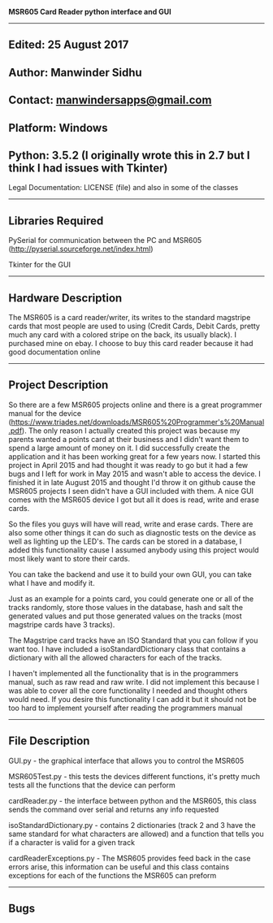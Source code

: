   **MSR605 Card Reader python interface and GUI**

  -------------------------
  Edited: 25  August 2017
  -----------------------
  Author: Manwinder Sidhu
  --------------------------------
  Contact: manwindersapps@gmail.com
  --------------------------------
  Platform: Windows
  ---------------------------------------------------------------------------------------------
  Python: 3.5.2 (I originally wrote this in 2.7 but I think I had issues with Tkinter)
  -------------------------------------------------------------------
  Legal Documentation: LICENSE (file) and also in some of the classes

  ------------------  
  Libraries Required
  ------------------
  PySerial for communication between the PC and MSR605 (http://pyserial.sourceforge.net/index.html)
  
  Tkinter for the GUI
  

  --------------------
  Hardware Description
  --------------------
  The MSR605 is a card reader/writer, its writes to the standard magstripe cards
  that most people are used to using (Credit Cards, Debit Cards, pretty much any
  card with a colored stripe on the back, its usually black). I purchased mine
  on ebay. I choose to buy this card reader because it had good documentation
  online


  -------------------
  Project Description
  -------------------
  So there are a few MSR605 projects online and there is a great programmer manual
  for the device (https://www.triades.net/downloads/MSR605%20Programmer's%20Manual.pdf).
  The only reason I actually created this project was because my parents wanted a points
  card at their business and I didn't want them to spend a large amount of money on it. I
  did successfully create the application and it has been working great for a few years now.
  I started this project in April 2015 and had thought it was ready to go but it had a few bugs
  and I left for work in May 2015 and wasn't able to access the device. I finished it in late
  August 2015 and thought I'd throw it on github cause the MSR605 projects I seen didn't have a
  GUI included with them. A nice GUI comes with the MSR605 device I got but all it does is
  read, write and erase cards.
    
  So the files you guys will have will read, write and erase cards. There are also some other
  things it can do such as diagnostic tests on the device as well as lighting up the LED's. The
  cards can be stored in a database, I added this functionality cause I assumed anybody using this
  project would most likely want to store their cards.
  
  You can take the backend and use it to build your own GUI, you can take what I have and modify it.
  
  Just as an example for a points card, you could generate one or all of the tracks randomly, store
  those values in the database, hash and salt the generated values and put those generated values on
  the tracks (most magstripe cards have 3 tracks).
  
  The Magstripe card tracks have an ISO Standard that you can follow if you want too. I have included a
  isoStandardDictionary class that contains a dictionary with all the allowed characters for each of the
  tracks.
  
  I haven't implemented all the functionality that is in the programmers manual, such as raw read and raw
  write. I did not implement this because I was able to cover all the core functionality I needed and thought
  others would need. If you desire this functionality I can add it but it should not be too hard to implement
  yourself after reading the programmers manual

  
  ----------------
  File Description
  ----------------
  GUI.py - the graphical interface that allows you to control the MSR605
  
  MSR605Test.py - this tests the devices different functions, it's pretty much tests all the functions that
                  the device can perform

  cardReader.py - the interface between python and the MSR605, this class sends the command over serial and
                  returns any info requested
                  
  isoStandardDictionary.py - contains 2 dictionaries (track 2 and 3 have the same standard for what characters
                             are allowed) and a function that tells you if a character is valid for a given track
                             
                             
  cardReaderExceptions.py - The MSR605 provides feed back in the case errors arise, this information can be useful
                            and this class contains exceptions for each of the functions the MSR605 can preform



  ----
  Bugs
  ----
  
  
